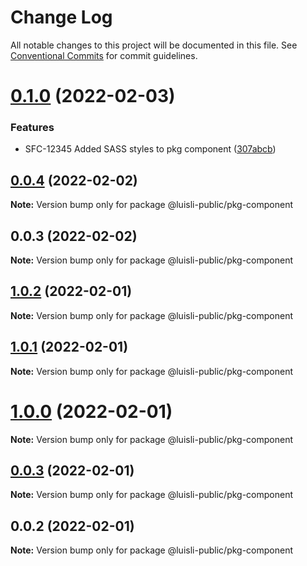 # Change Log

All notable changes to this project will be documented in this file.
See [Conventional Commits](https://conventionalcommits.org) for commit guidelines.

# [0.1.0](https://github.com/luisli88/test-nx-lerna/compare/@luisli-public/pkg-component@0.0.4...@luisli-public/pkg-component@0.1.0) (2022-02-03)


### Features

* SFC-12345 Added SASS styles to pkg component ([307abcb](https://github.com/luisli88/test-nx-lerna/commit/307abcb510547924c35a028bd4ac91413470d6cf))





## [0.0.4](https://github.com/luisli88/test-nx-lerna/compare/@luisli-public/pkg-component@0.0.3...@luisli-public/pkg-component@0.0.4) (2022-02-02)

**Note:** Version bump only for package @luisli-public/pkg-component





## 0.0.3 (2022-02-02)

**Note:** Version bump only for package @luisli-public/pkg-component





## [1.0.2](https://github.com/luisli-public/test-nx-lerna/compare/@luisli-public/pkg-component@0.0.2...@luisli-public/pkg-component@1.0.2) (2022-02-01)

**Note:** Version bump only for package @luisli-public/pkg-component





## [1.0.1](https://github.com/luisli-public/test-nx-lerna/compare/@luisli-public/pkg-component@0.0.2...@luisli-public/pkg-component@1.0.1) (2022-02-01)

**Note:** Version bump only for package @luisli-public/pkg-component





# [1.0.0](https://github.com/luisli-public/test-nx-lerna/compare/@luisli-public/pkg-component@0.0.2...@luisli-public/pkg-component@1.0.0) (2022-02-01)

**Note:** Version bump only for package @luisli-public/pkg-component





## [0.0.3](https://github.com/luisli-public/test-nx-lerna/compare/@luisli-public/pkg-component@0.0.2...@luisli-public/pkg-component@0.0.3) (2022-02-01)

**Note:** Version bump only for package @luisli-public/pkg-component





## 0.0.2 (2022-02-01)

**Note:** Version bump only for package @luisli-public/pkg-component
